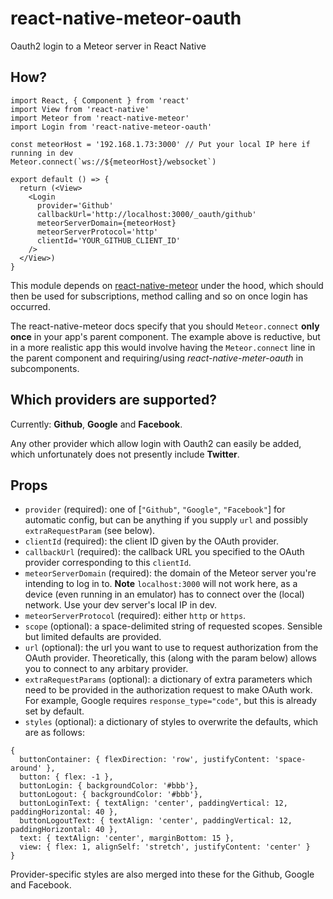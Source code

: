 # react-native-meteor-oauth
Oauth2 login to a Meteor server in React Native

## How?

```
import React, { Component } from 'react'
import View from 'react-native'
import Meteor from 'react-native-meteor'
import Login from 'react-native-meteor-oauth'

const meteorHost = '192.168.1.73:3000' // Put your local IP here if running in dev
Meteor.connect(`ws://${meteorHost}/websocket`)

export default () => {
  return (<View>
    <Login
      provider='Github'
      callbackUrl='http://localhost:3000/_oauth/github'
      meteorServerDomain={meteorHost}
      meteorServerProtocol='http'
      clientId='YOUR_GITHUB_CLIENT_ID'
    />
  </View>)
}
```

This module depends on [react-native-meteor](https://github.com/inProgress-team/react-native-meteor) under the hood, which should then be used for subscriptions, method calling and so on once login has occurred.

The react-native-meteor docs specify that you should `Meteor.connect` **only once** in your app's parent component.  The example above is reductive, but in a more realistic app this would involve having the `Meteor.connect` line in the parent component and requiring/using *react-native-meter-oauth* in subcomponents. 

## Which providers are supported?

Currently: **Github**, **Google** and **Facebook**.

Any other provider which allow login with Oauth2 can easily be added, which unfortunately does not presently include **Twitter**.

## Props

* `provider` (required): one of [`"Github"`, `"Google"`, `"Facebook"`] for automatic config, but can be anything if you supply `url` and possibly `extraRequestParam` (see below).
* `clientId` (required): the client ID given by the OAuth provider.
* `callbackUrl` (required): the callback URL you specified to the OAuth provider corresponding to this `clientId`.
* `meteorServerDomain` (required): the domain of the Meteor server you're intending to log in to. **Note** `localhost:3000` will not work here, as a device (even running in an emulator) has to connect over the (local) network.  Use your dev server's local IP in dev.
* `meteorServerProtocol` (required): either `http` or `https`.
* `scope` (optional): a space-delimited string of requested scopes.  Sensible but limited defaults are provided.
* `url` (optional): the url you want to use to request authorization from the OAuth provider.  Theoretically, this (along with the param below) allows you to connect to any arbitary provider.
* `extraRequestParams` (optional): a dictionary of extra parameters which need to be provided in the authorization request to make OAuth work.  For example, Google requires `response_type="code"`, but this is already set by default.
* `styles` (optional): a dictionary of styles to overwrite the defaults, which are as follows:

```
{
  buttonContainer: { flexDirection: 'row', justifyContent: 'space-around' },
  button: { flex: -1 },
  buttonLogin: { backgroundColor: '#bbb'},
  buttonLogout: { backgroundColor: '#bbb'},
  buttonLoginText: { textAlign: 'center', paddingVertical: 12, paddingHorizontal: 40 },
  buttonLogoutText: { textAlign: 'center', paddingVertical: 12, paddingHorizontal: 40 },
  text: { textAlign: 'center', marginBottom: 15 },
  view: { flex: 1, alignSelf: 'stretch', justifyContent: 'center' }
}
```
Provider-specific styles are also merged into these for the Github, Google and Facebook.

